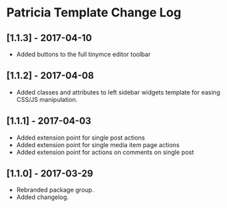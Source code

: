 
# Patricia Template Change Log

## [1.1.3] - 2017-04-10

- Added buttons to the full tinymce editor toolbar

## [1.1.2] - 2017-04-08

- Added classes and attributes to left sidebar widgets template
  for easing CSS/JS manipulation.

## [1.1.1] - 2017-04-03

- Added extension point for single post actions
- Added extension point for single media item page actions
- Added extension point for actions on comments on single post

## [1.1.0] - 2017-03-29

- Rebranded package group.
- Added changelog.
